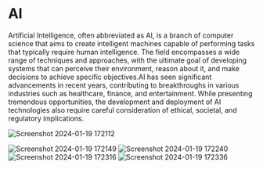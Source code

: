 # AI 
Artificial Intelligence, often abbreviated as AI, is a branch of computer science that aims to create intelligent machines capable of performing tasks that typically require human intelligence. The field encompasses a wide range of techniques and approaches, with the ultimate goal of developing systems that can perceive their environment,
reason about it, and make decisions to achieve specific objectives.AI has seen significant advancements in recent years, contributing to breakthroughs in various industries such as healthcare, finance, and entertainment. While presenting tremendous opportunities, the development and deployment of AI technologies also require careful consideration of ethical, societal, and regulatory implications.




![Screenshot 2024-01-19 172112](https://github.com/venkateshwar-naik/Artifial-intellingene/assets/156400758/6d564017-acf9-48ab-b978-cc368e6a6d06)

![Screenshot 2024-01-19 172149](https://github.com/venkateshwar-naik/Artifial-intellingene/assets/156400758/865f88ea-87ab-411c-a05b-8593ac6b2d24)
![Screenshot 2024-01-19 172240](https://github.com/venkateshwar-naik/Artifial-intellingene/assets/156400758/ce528ecc-0e51-47a1-82fa-b4b2a3e08342)
![Screenshot 2024-01-19 172316](https://github.com/venkateshwar-naik/Artifial-intellingene/assets/156400758/f413d4e0-7efc-4b49-86c6-1aff867aedd5)
![Screenshot 2024-01-19 172336](https://github.com/venkateshwar-naik/Artifial-intellingene/assets/156400758/37f4a48a-db45-4a37-94f6-f9e5d2567516)
